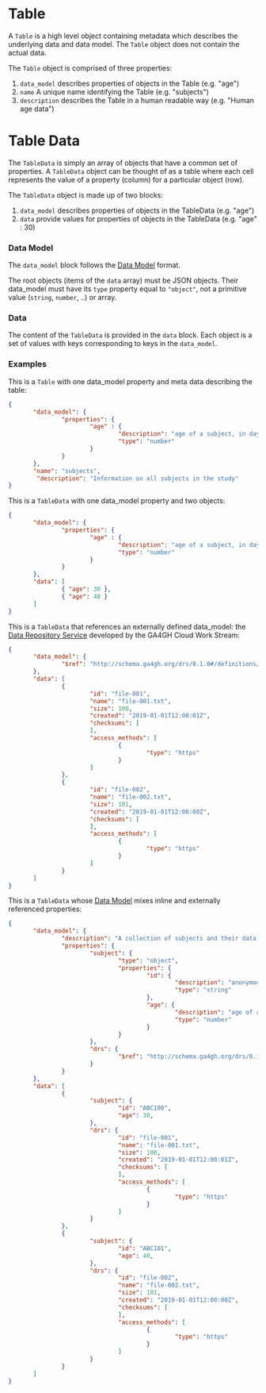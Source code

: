 # Table

A `Table` is a high level object containing metadata which describes the underlying data and data model. The `Table` object does not contain the actual data.

The `Table` object is comprised of three properties:

1. `data_model` describes properties of objects in the Table (e.g. "age")
2. `name` A unique name identifying the Table (e.g. "subjects")
3. `description` describes the Table in a human readable way (e.g. "Human age data")

# Table Data

The `TableData` is simply an array of objects that have a common set of properties. A `TableData` object can be thought of as a table where each cell represents the value of a property (column) for a particular object (row).

The `TableData` object is made up of two blocks:

1. `data_model` describes properties of objects in the TableData (e.g. "age")
2. `data` provide values for properties of objects in the TableData (e.g. "age" : 30)

### Data Model

The `data_model` block follows the [Data Model](DATA_MODEL.md) format.

The root objects (items of the `data` array) must be JSON objects. Their data_model must have its `type` property equal to `"object"`, not a primitive value (`string`, `number`, ..) or array.
  
### Data

The content of the `TableData` is provided in the `data` block. Each object is a set of values with keys corresponding to keys in the `data_model`.


### Examples


This is a `Table` with one data_model property and meta data describing the table:

```json
{
       "data_model": {
               "properties": {
                       "age" : {
                               "description": "age of a subject, in days",
                               "type": "number"
                       }
               }
       },
       "name": "subjects",
        "description": "Information on all subjects in the study"
}
```


This is a `TableData` with one data_model property and two objects:

```json
{
       "data_model": {
               "properties": {
                       "age" : {
                               "description": "age of a subject, in days",
                               "type": "number"
                       }
               }
       },
       "data": [
               { "age": 30 },
               { "age": 40 }
       ]
}

```

This is a `TableData` that references an externally defined data_model: the [Data Repository Service](https://github.com/ga4gh/data-repository-service-schemas) developed by the GA4GH Cloud Work Stream:

```json
{
       "data_model": {
               "$ref": "http://schema.ga4gh.org/drs/0.1.0#/definitions/Object"
       },
       "data": [
               {
                       "id": "file-001",
                       "name": "file-001.txt",
                       "size": 100,
                       "created": "2019-01-01T12:00:01Z",
                       "checksums": [
                       ],
                       "access_methods": [
                               {
                                       "type": "https"
                               }
                       ]
               },
               {
                       "id": "file-002",
                       "name": "file-002.txt",
                       "size": 101,
                       "created": "2019-01-01T12:00:00Z",
                       "checksums": [
                       ],
                       "access_methods": [
                               {
                                       "type": "https"
                               }
                       ]
               }
       ]
}
```

This is a `TableData` whose [Data Model](DATA_MODEL.md) mixes inline and externally referenced properties:


```json
{
       "data_model": {
               "description": "A collection of subjects and their data objects",
               "properties": {
                       "subject": {
                               "type": "object",
                               "properties": {
                                       "id": {
                                               "description": "anonymous identifier of a subject",
                                               "type": "string"
                                       },
                                       "age": {
                                               "description": "age of a subject, in years",
                                               "type": "number"
                                       }
                               }
                       },
                       "drs": {
                               "$ref": "http://schema.ga4gh.org/drs/0.1.0#/definitions/Object"
                       }
               }
       },
       "data": [
               {
                       "subject": {
                               "id": "ABC100",
                               "age": 30,
                       },
                       "drs": {
                               "id": "file-001",
                               "name": "file-001.txt",
                               "size": 100,
                               "created": "2019-01-01T12:00:01Z",
                               "checksums": [
                               ],
                               "access_methods": [
                                       {
                                               "type": "https"
                                       }
                               ]
                       }
               },
               {
                       "subject": {
                               "id": "ABC101",
                               "age": 40,
                       },
                       "drs": {
                               "id": "file-002",
                               "name": "file-002.txt",
                               "size": 101,
                               "created": "2019-01-01T12:00:00Z",
                               "checksums": [
                               ],
                               "access_methods": [
                                       {
                                               "type": "https"
                                       }
                               ]
                       }
               }
       ]
}
```
